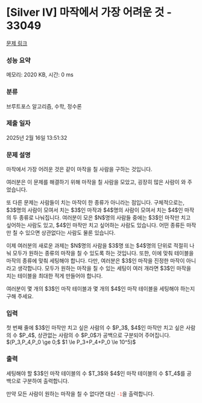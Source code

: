 # [Silver IV] 마작에서 가장 어려운 것 - 33049 

[문제 링크](https://www.acmicpc.net/problem/33049) 

### 성능 요약

메모리: 2020 KB, 시간: 0 ms

### 분류

브루트포스 알고리즘, 수학, 정수론

### 제출 일자

2025년 2월 16일 13:51:32

### 문제 설명

<p>마작에서 가장 어려운 것은 같이 마작을 칠 사람을 구하는 것입니다.</p>

<p>여러분은 이 문제를 해결하기 위해 마작을 칠 사람을 모았고, 굉장히 많은 사람이 와 주었습니다.</p>

<p>또 다른 문제는 사람들이 치는 마작이 한 종류가 아니라는 점입니다. 구체적으로는, $3$명의 사람이 모여서 치는 $3$인 마작과 $4$명의 사람이 모여서 치는 $4$인 마작의 두 종류로 나눠집니다. 여러분이 모은 $N$명의 사람들 중에는 $3$인 마작만 치고 싶어하는 사람도 있고, $4$인 마작만 치고 싶어하는 사람도 있습니다. 어떤 종류든 마작만 칠 수 있으면 상관없다는 사람도 물론 있습니다.</p>

<p>이제 여러분의 새로운 과제는 $N$명의 사람을 $3$명 또는 $4$명의 단위로 적절히 나눠 모두가 원하는 종류의 마작을 칠 수 있도록 하는 것입니다. 또한, 이에 맞춰 테이블을 마작의 종류에 맞춰 세팅해야 합니다. 다만, 여러분은 $3$인 마작을 진정한 마작이 아니라고 생각합니다. 모두가 원하는 마작을 칠 수 있는 세팅이 여러 개라면 $3$인 마작을 치는 테이블을 최대한 적게 만들어야 합니다.</p>

<p>여러분이 몇 개의 $3$인 마작 테이블과 몇 개의 $4$인 마작 테이블을 세팅해야 하는지 구해 주세요.</p>

### 입력 

 <p>첫 번째 줄에 $3$인 마작만 치고 싶은 사람의 수 $P_3$, $4$인 마작만 치고 싶은 사람의 수 $P_4$, 상관없는 사람의 수 $P_0$가 공백으로 구분되어 주어집니다. $(P_3,P_4,P_0 \ge 0;$ $1 \le P_3+P_4+P_0 \le 10^5)$</p>

### 출력 

 <p>세팅해야 할 $3$인 마작 테이블의 수 $T_3$와 $4$인 마작 테이블의 수 $T_4$를 공백으로 구분하여 출력합니다.</p>

<p>만약 모든 사람이 원하는 마작을 칠 수 없다면 대신 <code><span style="color:#e74c3c;">-1</span></code>을 출력합니다.</p>

